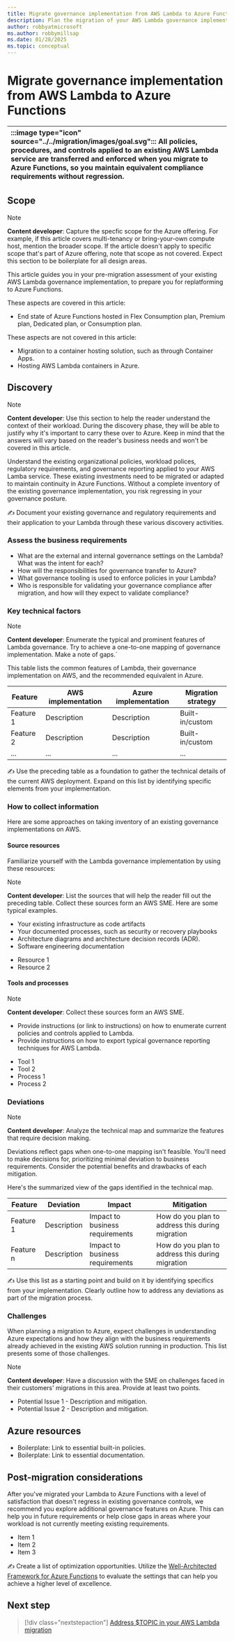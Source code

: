 ```yaml
---
title: Migrate governance implementation from AWS Lambda to Azure Functions
description: Plan the migration of your AWS Lambda governance implementation.
author: robbyatmicrosoft
ms.author: robbymillsap
ms.date: 01/28/2025  
ms.topic: conceptual
---
```


# Migrate governance implementation from AWS Lambda to Azure Functions

| :::image type="icon" source="../../migration/images/goal.svg"::: All policies, procedures, and controls applied to an existing AWS Lambda service are transferred and enforced when you migrate to Azure Functions, so you maintain equivalent compliance requirements without regression. |
| :-- |

## Scope

> [!NOTE]
> **Content developer**: Capture the specfic scope for the Azure offering. For example, if this article covers multi-tenancy or bring-your-own compute host, mention the broader scope. If the article doesn't apply to specific scope that's part of Azure offering, note that scope as not covered.  Expect this section to be boilerplate for all design areas.

This article guides you in your pre-migration assessment of your existing AWS Lambda governance implementation, to prepare you for replatforming to Azure Functions.

These aspects are covered in this article:

- End state of Azure Functions hosted in Flex Consumption plan, Premium plan, Dedicated plan, or Consumption plan.

These aspects are not covered in this article:

- Migration to a container hosting solution, such as through Container Apps.
- Hosting AWS Lambda containers in Azure.

## Discovery

> [!NOTE]
> **Content developer**: Use this section to help the reader understand the context of their workload. During the discovery phase, they will be able to justify why it's important to carry these over to Azure. Keep in mind that the answers will vary based on the reader's business needs and won't be covered in this article.

Understand the existing organizational policies, workload polices, regulatory requirements, and governance reporting applied to your AWS Lamba service. These existing investments need to be migrated or adapted to maintain continuity in Azure Functions. Without a complete inventory of the existing governance implementation, you risk regressing in your governance posture.

&#9997; Document your existing governance and regulatory requirements and their application to your Lambda through these various discovery activities. 

### Assess the business requirements

- What are the external and internal governance settings on the Lambda? What was the intent for each?
- How will the responsibilities for governance transfer to Azure?
- What governance tooling is used to enforce policies in your Lambda?
- Who is responsible for validating your governance compliance after migration, and how will they expect to validate compliance?

### Key technical factors

> [!NOTE]
> **Content developer**: Enumerate the typical and prominent features of Lambda governance. Try to achieve a one-to-one mapping of governance implementation. Make a note of gaps.`

This table lists the common features of Lambda, their governance implementation on AWS, and the recommended equivalent in Azure. 

| Feature   | AWS implementation | Azure implementation | Migration strategy |
|-----------|--------------|----------------------|--------------------|
| Feature 1 | Description  | Description          | Built-in/custom    |
| Feature 2 | Description  | Description          | Built-in/custom    |
| ...       | ...          | ...                  | ...                |

&#9997; Use the preceding table as a foundation to gather the technical details of the current AWS deployment. Expand on this list by identifying specific elements from your implementation.

### How to collect information 

Here are some approaches on taking inventory of an existing governance implementations on AWS.

#### Source resources

Familiarize yourself with the Lambda governance implementation by using these resources:

> [!NOTE]
> **Content developer**: List the sources that will help the reader fill out the preceding table. Collect these sources form an AWS SME. Here are some typical examples.
>
> - Your existing infrastructure as code artifacts
> - Your documented processes, such as security or recovery playbooks
> - Architecture diagrams and architecture decision records (ADR).
> - Software engineering documentation

- Resource 1
- Resource 2

#### Tools and processes

> [!NOTE]
> **Content developer**: Collect these sources form an AWS SME.
>
> - Provide instructions (or link to instructions) on how to enumerate current policies and controls applied to Lambda.
> - Provide instructions on how to export typical governance reporting techniques for AWS Lambda.

- Tool 1
- Tool 2
- Process 1
- Process 2

### Deviations

> [!NOTE]
> **Content developer**: Analyze the technical map and summarize the features that require decision making.

Deviations reflect gaps when one-to-one mapping isn't feasible. You'll need to make decisions for, prioritizing minimal deviation to business requirements. Consider the potential benefits and drawbacks of each mitigation.

Here's the summarized view of the gaps identified in the technical map. 

| Feature   | Deviation | Impact | Mitigation |
|-----------|-----------|--------|------------|
| Feature 1 |Description| Impact to business requirements | How do you plan to address this during migration|
| Feature n |Description| Impact to business requirements | How do you plan to address this during migration|

&#9997; Use this list as a starting point and build on it by identifying specifics from your implementation. Clearly outline how to address any deviations as part of the migration process.

### Challenges

When planning a migration to Azure, expect challenges in understanding Azure expectations and how they align with the business requirements already achieved in the existing AWS solution running in production. This list presents some of those challenges. 

> [!NOTE]
> **Content developer**: Have a discussion with the SME on challenges faced in their customers' migrations in this area. Provide at least two points.

- Potential Issue 1 - Description and mitigation.
- Potential Issue 2 - Description and mitigation.

## Azure resources

- Boilerplate: Link to essential built-in policies.
- Boilerplate: Link to essential documentation.

## Post-migration considerations

After you've migrated your Lambda to Azure Functions with a level of satisfaction that doesn't regress in existing governance controls, we recommend you explore additional governance features on Azure. This can help you in future requirements or help close gaps in areas where your workload is not currently meeting existing requirements.

- Item 1
- Item 2
- Item 3

&#9997; Create a list of optimization opportunities. Utilize the [Well-Architected Framework for Azure Functions](/azure/well-architected/service-guides/azure-functions) to evaluate the settings that can help you achieve a higher level of excellence.

## Next step

> [!div class="nextstepaction"]
> [Address $TOPIC in your AWS Lambda migration](./governance.md)
